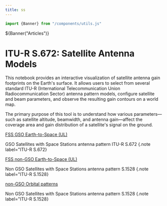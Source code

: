 ```yaml
---
title: ss
---
```


```js
import {Banner} from "/components/utils.js"
```

<div id="parent">
 
 ${Banner("Articles")}
</div>

# ITU-R S.672: Satellite Antenna Models

This notebook provides an interactive visualization of satellite antenna gain footprints on the Earth's surface. It allows users to select from several standard ITU-R (International Telecommunication Union Radiocommunication Sector) antenna pattern models, configure satellite and beam parameters, and observe the resulting gain contours on a world map.


The primary purpose of this tool is to understand how various parameters—such as satellite altitude, beamwidth, and antenna gain—affect the coverage area and gain distribution of a satellite's signal on the ground.
 

<div class="grid grid-cols-2">
<div class="card">

[FSS GSO Earth-to-Space (UL)](fssgsoul)

GSO Satellites with Space Stations antenna pattern ITU-R S.672 {.note label="ITU-R S.672}

</div>


<div class="card red">

[FSS non-GSO Earth-to-Space (UL)](fssngsoul)

Non GSO Satellites with Space Stations antenna pattern S.1528 {.note label="ITU-R S.1528}

</div>



<div class="card">

[non-GSO Orbital patterns](ngso-orbits)

Non GSO Satellites with Space Stations antenna pattern S.1528 {.note label="ITU-R S.1528}

</div>


</div>






